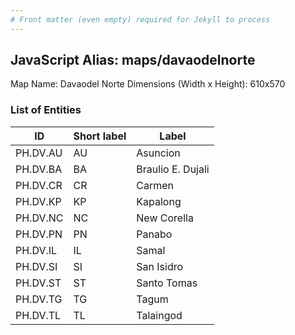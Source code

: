 ```yaml
---
# Front matter (even empty) required for Jekyll to process
---
```


## JavaScript Alias: maps/davaodelnorte

Map Name: Davaodel Norte
Dimensions (Width x Height): 610x570





### List of Entities

ID | Short label | Label
---|---|---|
PH.DV.AU | AU | Asuncion
PH.DV.BA | BA | Braulio E. Dujali
PH.DV.CR | CR | Carmen
PH.DV.KP | KP | Kapalong
PH.DV.NC | NC | New Corella
PH.DV.PN | PN | Panabo
PH.DV.IL | IL | Samal
PH.DV.SI | SI | San Isidro
PH.DV.ST | ST | Santo Tomas
PH.DV.TG | TG | Tagum
PH.DV.TL | TL | Talaingod